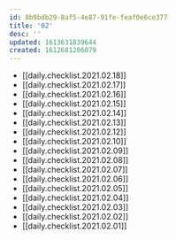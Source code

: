 ```yaml
---
id: 8b9bdb29-8af5-4e87-91fe-feaf0e6ce377
title: '02'
desc: ''
updated: 1613631839644
created: 1612681206079
---
```


- [[daily.checklist.2021.02.18]]
- [[daily.checklist.2021.02.17]]
- [[daily.checklist.2021.02.16]]
- [[daily.checklist.2021.02.15]]
- [[daily.checklist.2021.02.14]]
- [[daily.checklist.2021.02.13]]
- [[daily.checklist.2021.02.12]]
- [[daily.checklist.2021.02.10]]
- [[daily.checklist.2021.02.09]]
- [[daily.checklist.2021.02.08]]
- [[daily.checklist.2021.02.07]]
- [[daily.checklist.2021.02.06]]
- [[daily.checklist.2021.02.05]]
- [[daily.checklist.2021.02.04]]
- [[daily.checklist.2021.02.03]]
- [[daily.checklist.2021.02.02]]
- [[daily.checklist.2021.02.01]]
